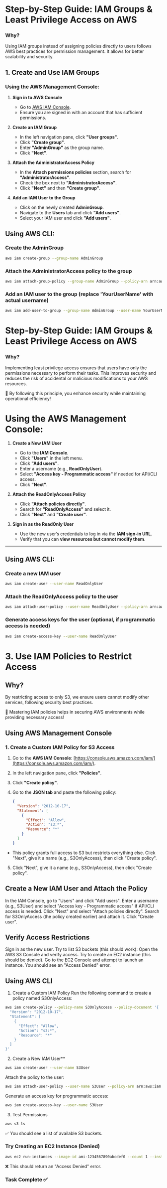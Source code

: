 # **Step-by-Step Guide: IAM Groups & Least Privilege Access on AWS**

### Why?
Using IAM groups instead of assigning policies directly to users follows AWS best practices for permission management. It allows for better scalability and security.

## **1. Create and Use IAM Groups**

### **Using the AWS Management Console:**
1. **Sign in to AWS Console**  
   - Go to [AWS IAM Console](https://console.aws.amazon.com/iam/).
   - Ensure you are signed in with an account that has sufficient permissions.

2. **Create an IAM Group**  
   - In the left navigation pane, click **"User groups"**.
   - Click **"Create group"**.
   - Enter **"AdminGroup"** as the group name.
   - Click **"Next"**.

3. **Attach the AdministratorAccess Policy**  
   - In the **Attach permissions policies** section, search for **"AdministratorAccess"**.
   - Check the box next to **"AdministratorAccess"**.
   - Click **"Next"** and then **"Create group"**.

4. **Add an IAM User to the Group**  
   - Click on the newly created **AdminGroup**.
   - Navigate to the **Users** tab and click **"Add users"**.
   - Select your IAM user and click **"Add users"**.

## **Using AWS CLI:**

### Create the AdminGroup
```sh
aws iam create-group --group-name AdminGroup
```
### Attach the AdministratorAccess policy to the group
```sh
aws iam attach-group-policy --group-name AdminGroup --policy-arn arn:aws:iam::aws:policy/AdministratorAccess
```
### Add an IAM user to the group (replace 'YourUserName' with actual username)
```sh
aws iam add-user-to-group --group-name AdminGroup --user-name YourUserName
```



# **Step-by-Step Guide: IAM Groups & Least Privilege Access on AWS**

### Why?
Implementing least privilege access ensures that users have only the permissions necessary to perform their tasks. This improves security and reduces the risk of accidental or malicious modifications to your AWS resources.

🚀 By following this principle, you enhance security while maintaining operational efficiency!

# **Using the AWS Management Console:**
1. **Create a New IAM User**
   - Go to the **IAM Console**.
   - Click **"Users"** in the left menu.
   - Click **"Add users"**.
   - Enter a username (e.g., **ReadOnlyUser**).
   - Select **"Access key - Programmatic access"** if needed for API/CLI access.
   - Click **"Next"**.

2. **Attach the ReadOnlyAccess Policy**
   - Click **"Attach policies directly"**.
   - Search for **"ReadOnlyAccess"** and select it.
   - Click **"Next"** and **"Create user"**.

3. **Sign in as the ReadOnly User**  
   - Use the new user’s credentials to log in via the **IAM sign-in URL**.
   - Verify that you can **view resources but cannot modify them**.

---

## **Using AWS CLI:**
### Create a new IAM user
```sh
aws iam create-user --user-name ReadOnlyUser
```
### Attach the ReadOnlyAccess policy to the user
```sh
aws iam attach-user-policy --user-name ReadOnlyUser --policy-arn arn:aws:iam::aws:policy/ReadOnlyAccess
```

### Generate access keys for the user (optional, if programmatic access is needed)
```sh
aws iam create-access-key --user-name ReadOnlyUser
```

# **3. Use IAM Policies to Restrict Access**  
## Why? 
 By restricting access to only S3, we ensure users cannot modify other services, following security best practices.

🚀 Mastering IAM policies helps in securing AWS environments while providing necessary access!

## **Using AWS Management Console**  

### **1. Create a Custom IAM Policy for S3 Access**  
1. Go to the **AWS IAM Console**: [https://console.aws.amazon.com/iam/](https://console.aws.amazon.com/iam/).  
2. In the left navigation pane, click **"Policies"**.  
3. Click **"Create policy"**.  
4. Go to the **JSON tab** and paste the following policy:  

   ```json
   {
     "Version": "2012-10-17",
     "Statement": [
       {
         "Effect": "Allow",
         "Action": "s3:*",
         "Resource": "*"
       }
     ]
   }
   ```

- This policy grants full access to S3 but restricts everything else.
Click "Next", give it a name (e.g., S3OnlyAccess), then click "Create policy".

5. Click "Next", give it a name (e.g., S3OnlyAccess), then click "Create policy".

## Create a New IAM User and Attach the Policy
In the IAM Console, go to "Users" and click "Add users".
Enter a username (e.g., S3User) and select "Access key - Programmatic access" if API/CLI access is needed.
Click "Next" and select "Attach policies directly".
Search for S3OnlyAccess (the policy created earlier) and attach it.
Click "Create user".
## Verify Access Restrictions
Sign in as the new user.
Try to list S3 buckets (this should work):
Open the AWS S3 Console and verify access.
Try to create an EC2 instance (this should be denied).
Go to the EC2 Console and attempt to launch an instance.
You should see an "Access Denied" error.

## Using AWS CLI
1. Create a Custom IAM Policy
Run the following command to create a policy named S3OnlyAccess:
```sh
aws iam create-policy --policy-name S3OnlyAccess --policy-document '{
  "Version": "2012-10-17",
  "Statement": [
    {
      "Effect": "Allow",
      "Action": "s3:*",
      "Resource": "*"
    }
  ]
}'
```

2. Create a New IAM User**

```sh
aws iam create-user --user-name S3User
```

Attach the policy to the user:
```sh
aws iam attach-user-policy --user-name S3User --policy-arn arn:aws:iam::aws:policy/S3OnlyAccess
```

Generate an access key for programmatic access:

```sh
aws iam create-access-key --user-name S3User
```

3. Test Permissions
```sh
aws s3 ls
```
✅ You should see a list of available S3 buckets.
### Try Creating an EC2 Instance (Denied)

```sh
aws ec2 run-instances --image-id ami-1234567890abcdef0 --count 1 --instance-type t2.micro
```
❌ This should return an "Access Denied" error.

### Task Complete ✅ 